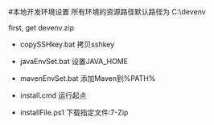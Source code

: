 #本地开发环境设置
所有环境的资源路径默认路径为 C:\devenv 

first, get devenv.zip

- copySSHkey.bat 拷贝sshkey

- javaEnvSet.bat 设置JAVA_HOME
- mavenEnvSet.bat 添加Maven到%PATH%

- install.cmd 运行起点
- installFile.ps1 下载指定文件:7-Zip
